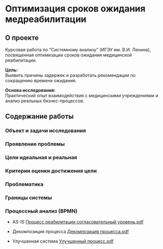 # Оптимизация сроков ожидания медреабилитации

## О проекте
Курсовая работа по "Системному анализу" (ИГЭУ им. В.И. Ленина), посвященная оптимизации сроков ожидания медицинской реабилитации.

**Цель:**  
Выявить причины задержек и разработать рекомендации по сокращению времени ожидания.

**Основа исследования:**  
Практический опыт взаимодействия с медицинскими учреждениями и анализ реальных бизнес-процессов.

## Содержание работы

### Объект и задачи исследования

### Проявление проблемы

### Цели идеальная и реальная

### Критерии оценки достижения цели

### Проблематика

### Границы системы

### Процессный анализ (BPMN)
  * AS-IS
   [Процесс реабилитации согласовательный уровень.pdf](https://github.com/user-attachments/files/20871785/default.pdf)

  * Декомпозиция процесса
   [Декомпозиция процесса.pdf](https://github.com/user-attachments/files/20871770/default.pdf)

  * Улучшенная система
   [Улучшенный процесс.pdf](https://github.com/user-attachments/files/20871778/default.pdf)




